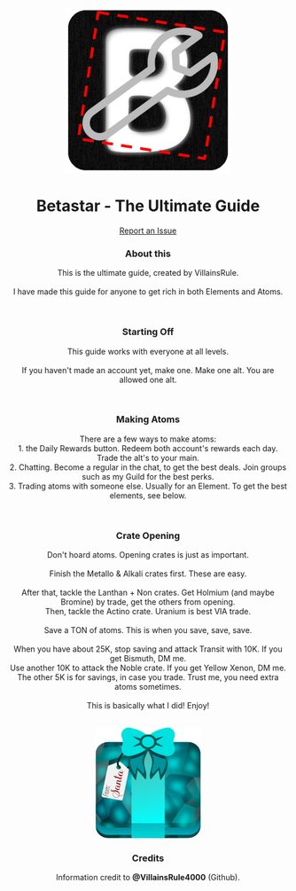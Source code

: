 <div id="top"></div>
<br />
<div align="center">
  <a href="https://betastar.org">
    <img src="/assets/siteLogo.png" alt="Logo" width="300" height="300">
  </a>
  <h1 align="center">Betastar - The Ultimate Guide</h1>

  <p align="center">
    <a href="https://github.com/BetastarUtils/BetastarUtils.github.io/issues">Report an Issue</a>
  </p>
</div>
<div align="center">
  <h3 align="center">About this</h3>

  <p align="center">
    This is the ultimate guide, created by VillainsRule.<br>
    <br>
    I have made this guide for anyone to get rich in both Elements and Atoms.
  </p>
</div>
<br>
<div align="center">
  <h3 align="center">Starting Off</h3>

  <p align="center">
    This guide works with everyone at all levels.<br>
    <br>
    If you haven't made an account yet, make one. Make one alt. You are allowed one alt.
  </p>
</div>
<br>
<div align="center">
  <h3 align="center">Making Atoms</h3>

  <p align="center">
    There are a few ways to make atoms:<br>
    1. the Daily Rewards button. Redeem both account's rewards each day. Trade the alt's to your main.<br>
    2. Chatting. Become a regular in the chat, to get the best deals. Join groups such as my Guild for the best perks.<br>
    3. Trading atoms with someone else. Usually for an Element. To get the best elements, see below.<br>
  </p>
</div>
<br>
<div align="center">
  <h3 align="center">Crate Opening</h3>

  <p align="center">
    Don't hoard atoms. Opening crates is just as important.<br>
    <br>
    Finish the Metallo & Alkali crates first. These are easy.<br>
    <br>
    After that, tackle the Lanthan + Non crates. Get Holmium (and maybe Bromine) by trade, get the others from opening.<br>
    Then, tackle the Actino crate. Uranium is best VIA trade.<br>
    <br>
    Save a TON of atoms. This is when you save, save, save.<br>
    <br>
    When you have about 25K, stop saving and attack Transit with 10K. If you get Bismuth, DM me.<br>
    Use another 10K to attack the Noble crate. If you get Yellow Xenon, DM me.<br>
    The other 5K is for savings, in case you trade. Trust me, you need extra atoms sometimes.<br>
    <br>
    This is basically what I did! Enjoy!
  </p>
</div>
<br>
<div align="center">
  <a href="https://github.com/VillainsRule4000">
    <img src="/assets/credits.png" alt="Logo" width="190" height="200">
  </a>
  <h3 align="center">Credits</h3>

  <p align="center">
    Information credit to <b>@VillainsRule4000</b> (Github).
  </p>
</div>
